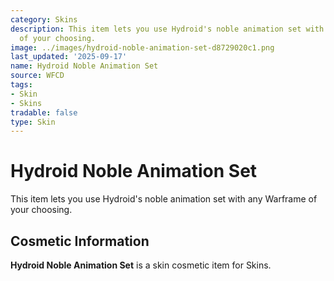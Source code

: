 ```yaml
---
category: Skins
description: This item lets you use Hydroid's noble animation set with any Warframe
  of your choosing.
image: ../images/hydroid-noble-animation-set-d8729020c1.png
last_updated: '2025-09-17'
name: Hydroid Noble Animation Set
source: WFCD
tags:
- Skin
- Skins
tradable: false
type: Skin
---
```


# Hydroid Noble Animation Set

This item lets you use Hydroid's noble animation set with any Warframe of your choosing.

## Cosmetic Information

**Hydroid Noble Animation Set** is a skin cosmetic item for Skins.

